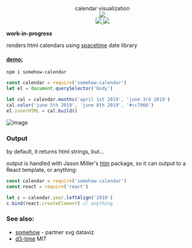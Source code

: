 <div align="center">
  <div>calendar visualization</div>
  <div>
    <img src="https://cloud.githubusercontent.com/assets/399657/23590290/ede73772-01aa-11e7-8915-181ef21027bc.png" />
  </div>
  <a href="https://npmjs.org/package/somehow-calendar">
    <img src="https://img.shields.io/npm/v/somehow-calendar.svg?style=flat-square" />
  </a>
  <a href="https://unpkg.com/somehow-calendar">
    <img src="https://badge-size.herokuapp.com/spencermountain/somehow-calendar/gh-pages/builds/somehow-calendar.min.js" />
  </a>
</div>

**work-in-progress**

renders html calendars using [spacetime](https://github.com/spencermountain/spacetime) date library

<h4><a href="https://spencermounta.in/somehow-calendar/">demo:</a></h4>

`npm i somehow-calendar`

<!-- ![image](https://user-images.githubusercontent.com/399657/50604609-81a89f00-0e8d-11e9-926d-5ffa4b39f4d3.png) -->

```js
const calendar = require('somehow-calendar')
let el = document.querySelector('body')

let cal = calendar.months('april 1st 2019', 'june 3rd 2019')
cal.color('june 5th 2019', 'june 8th 2019', '#cc7066')
el.innerHTML = cal.build()
```

![image](https://user-images.githubusercontent.com/399657/56083660-03e22100-5df6-11e9-9326-943571775c95.png)

<!-- ![image](https://user-images.githubusercontent.com/399657/50697138-682f6080-100f-11e9-8b17-cd80640a86ee.png) -->

### Output

by default, it returns html strings, but...

output is handled with Jason Miller's [htm](https://github.com/developit/htm) package, so it can output to a React template, or anything:

```js
const calendar = require('somehow-calendar')
const react = require('react')

let c = calendar.year.leftAlign('2019')
c.bind(react.createElement) // anything
```

### See also:

- [somehow](https://github.com/spencermountain/somehow) - partner svg dataviz
- [d3-time](https://github.com/d3/d3-time)
  MIT
